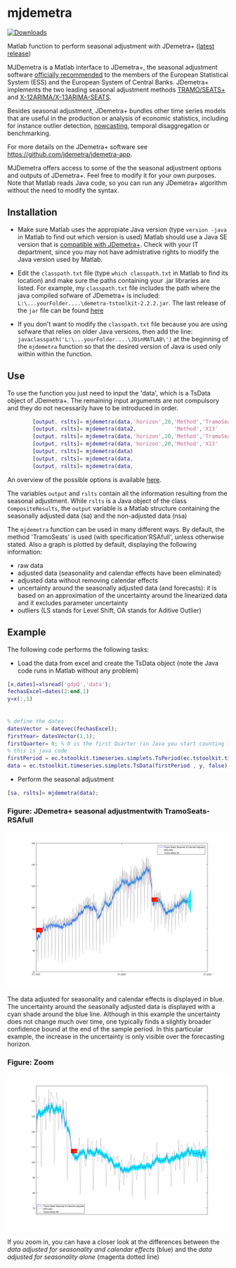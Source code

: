 # mjdemetra
[![Downloads](https://img.shields.io/github/downloads/liedo/mjdemetra/total.svg)](https://github.com/liedo/mjdemetra/releases/latest)

Matlab function to perform seasonal adjustment with JDemetra+ ([latest release](https://github.com/liedo/mjdemetra/releases/latest))

MJDemetra is a Matlab interface to JDemetra+, the seasonal adjustment
software [officially
recommended](https://ec.europa.eu/eurostat/cros/system/files/Jdemetra_%20release.pdf)
to the members of the European Statistical System (ESS) and the European
System of Central Banks. JDemetra+ implements the two leading seasonal
adjustment methods
[TRAMO/SEATS+](http://www.bde.es/bde/en/secciones/servicios/Profesionales/Programas_estadi/Programas_estad_d9fa7f3710fd821.html)
and [X-12ARIMA/X-13ARIMA-SEATS](https://www.census.gov/srd/www/x13as/).

Besides seasonal adjustment, JDemetra+ bundles other time series models
that are useful in the production or analysis of economic statistics,
including for instance outlier detection, [nowcasting](https://github.com/nbbrd/jdemetra-nowcasting/wiki), temporal
disaggregation or benchmarking.

For more details on the JDemetra+ software see
<https://github.com/jdemetra/jdemetra-app>.

MJDemetra offers access to some of the the seasonal adjustment options and outputs of JDemetra+. Feel free to modify it for your
own purposes. Note that Matlab reads Java code, so you can run any JDemetra+ algorithm without the need to modify the syntax.

## Installation
- Make sure Matlab uses the appropiate Java version
(type ```version -java``` in Matlab to find out which version is used)
Matlab should use a Java SE version that is [compatible with
JDemetra+](https://github.com/jdemetra/jdemetra-app). Check with your IT department, since you may not have admistrative rights to modify the Java version used by Matlab. 

- Edit the ```classpath.txt``` file (type ```which classpath.txt``` in Matlab to find its location)
and make  sure the paths containing your .jar libraries are listed. For example, 
my ```classpath.txt``` file includes the path where the java compiled sofware of JDemetra+ is included:
```L:\...yourFolder....\demetra-tstoolkit-2.2.2.jar```. The last release of the ```jar``` file can be found [here](https://github.com/jdemetra/jdemetra-core/releases)

- If you don't want to modify the ```classpath.txt``` file because you are using sofware that relies on older Java versions, then            add the line:
```javaclasspath('L:\...yourFolder....\JDinMATLAB\')``` 
at the beginning of the ```mjdemetra``` function so that the desired version of Java is used only within within the function.


## Use

To use the function you just need to input the 'data', which is a TsData object of JDemetra+. The remaining input arguments are not compulsory and they do not necessarily have to be introduced in order.

```Matlab
        [output, rslts]= mjdemetra(data,'horizon',20,'Method','TramoSeats','CalendarOption','RSAfull')
        [output, rslts]= mjdemetra(data2,            'Method','X13'      );
        [output, rslts]= mjdemetra(data,'horizon',20,'Method','TramoSeats','CalendarOption','RSA5')
        [output, rslts]= mjdemetra(data,'horizon',20,'Method','X13'       ,'CalendarOption','RSA5c')
        [output, rslts]= mjdemetra(data)
        [output, rslts]= mjdemetra(data,                                  ,'CalendarOption','RSA0')
        [output, rslts]= mjdemetra(data,                                                          , 'plot',false)
```

An overview of the possible options is available [here](https://jdemetradocumentation.github.io/JDemetra-documentation/pages/reference-manual/sa-specifications.html). 

The variables ```output``` and ```rslts``` contain all the information resulting from the seasonal adjustment. While ```rslts``` is a Java object of the class ```CompositeResults```, the ```output``` variable is a Matlab structure containing the seasonally adjusted data (sa) and the non-adjusted data (nsa)

The ```mjdemetra``` function can be used in many different ways.  By default, the method 'TramoSeats' is used (with specification'RSAfull', unless otherwise stated.  Also a  graph is plotted by default, displaying the following information:
-  raw data
-  adjusted data (seasonality and calendar effects have been eliminated)
-  adjusted data without removing calendar effects
-  uncertainty around the seasonally adjusted data (and forecasts): it is based on an approximation  of the uncertainty around  the linearized data and it excludes parameter uncertainty
-  outliers (LS stands for Level Shift, OA stands for Aditive Outlier)

## Example

The following code performs the following tasks:

- Load the data from excel and create the TsData object (note the Java code runs in Matlab without any problem)

```Matlab
[x,dates]=xlsread('gdpQ','data');
fechasExcel=dates(2:end,1)
y=x(:,1)
 

% define the dates
datesVector = datevec(fechasExcel);
firstYear= datesVector(1,1);
firstQuarter= 0; % 0 is the first Quarter (in Java you start counting from 0 and not from 1) 
% this is java code
firstPeriod = ec.tstoolkit.timeseries.simplets.TsPeriod(ec.tstoolkit.timeseries.simplets.TsFrequency.Quarterly, firstYear, 0);
data = ec.tstoolkit.timeseries.simplets.TsData(firstPeriod , y, false); 

```
- Perform the seasonal adjustment

```Matlab
[sa, rslts]= mjdemetra(data);  
```


### Figure: JDemetra+ seasonal adjustmentwith TramoSeats-RSAfull 
<img src="TramoSeats.png" style="display: block; margin: auto;" />

The data adjusted for seasonality and calendar effects is displayed in blue. The uncertainty around the seasonally adjusted data is displayed with a cyan shade around the blue line. Although in this example the uncertainty does not change much over time, one typically finds a slightly broader confidence bound at the end of the sample period. In this particular example, the increase in the uncertainty is only visible over the forecasting horizon. 

### Figure: Zoom 

<img src="TramoSeatsZoom.png" style="display: block; margin: auto;" />

If you zoom in, you can have a closer look at the differences between the *data adjusted for seasonality and calendar effects* (blue) and the *data adjusted for seasonality alone* (magenta dotted line)


